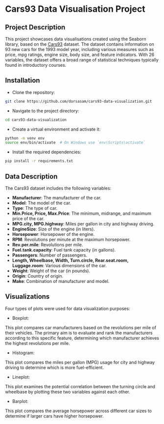 # Cars93 Data Visualisation Project
## Project Description
This project showcases data visualisations created using the Seaborn library, based on the [Cars93](https://jse.amstat.org/v1n1/datasets.lock.html) dataset. The dataset contains information on 93 new cars for the 1993 model year, including various measures such as price, mpg ratings, engine size, body size, and feature indicators. With 26 variables, the dataset offers a broad range of statistical techniques typically found in introductory courses.

## Installation
- Clone the repository:
```bash
git clone https://github.com/dorsasam/cars93-data-visualization.git
```
- Navigate to the project directory:
```bash
cd cars93-data-visualization
```
- Create a virtual environment and activate it:
```bash
python -m venv env
source env/bin/activate  # On Windows use `env\Scripts\activate`
```
- Install the required dependencies:
```bash
pip install -r requirements.txt
```
## Data Description
The Cars93 dataset includes the following variables:

- **Manufacturer**: The manufacturer of the car.
- **Model**: The model of the car.
- **Type**: The type of car.
- **Min.Price, Price, Max.Price**: The minimum, midrange, and maximum price of the car.
- **MPG.city, MPG.highway**: Miles per gallon in city and highway driving.
- **EngineSize**: Size of the engine (in liters).
- **Horsepower**: Horsepower of the engine.
- **RPM**: Revolutions per minute at the maximum horsepower.
- **Rev.per.mile**: Revolutions per mile.
- **Fuel.tank.capacity**: Fuel tank capacity (in gallons).
- **Passengers**: Number of passengers.
- **Length, Wheelbase, Width, Turn.circle, Rear.seat.room, Luggage.room**: Various dimensions of the car.
- **Weight**: Weight of the car (in pounds).
- **Origin**: Country of origin.
- **Make**: Combination of manufacturer and model.

## Visualizations
Four types of plots were used for data visualization purposes:

- Boxplot:

This plot compares car manufacturers based on the revolutions per mile of their vehicles. The primary aim is to evaluate and rank the manufacturers according to this specific feature, determining which manufacturer achieves the highest revolutions per mile.

- Histogram:

This plot compares the miles per gallon (MPG) usage for city and highway driving to determine which is more fuel-efficient.

- Lineplot:

This plot examines the potential correlation between the turning circle and wheelbase by plotting these two variables against each other. 

- Barplot:

This plot compares the average horsepower across different car sizes to determine if larger cars have higher horsepower.

